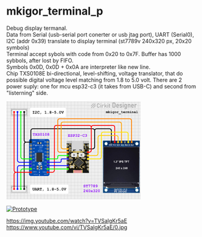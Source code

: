 # mkigor_terminal_p
Debug display termanal.<br>
Data from Serial (usb-serial port conerter or usb jtag port), UART (Serial0), I2C (addr 0x39) translate to display terminal (st7789v 240x320 px, 20x20 symbols)<br>
Terminal accept sybols with code from 0x20 to 0x7F. Buffer has 1000 sybbols, after lost by FIFO.<br>
Symbols 0x0D, 0x0D + 0x0A are interpreter like new line.<br>
Chip TXS0108E bi-directional, level-shifting, voltage translator, that do possible digital voltage level matching from 1.8 to 5.0 volt. There are 2 power suply: one for mcu esp32-c3 (it takes from USB-C) and second from "listerning" side.<br> 

<img src="images/mkigor_terminal.png" alt="Scheme" style="width:70%; height:auto;"><BR>

[![Prototype](https://img.youtube.com/watch?v=TVSalgKr5aE)](https://www.youtube.com/vi/TVSalgKr5aE/0.jpg) <BR>

https://img.youtube.com/watch?v=TVSalgKr5aE<br>
https://www.youtube.com/vi/TVSalgKr5aE/0.jpg<br>
